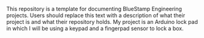 This repository is a template for documenting BlueStamp Engineering projects. Users should replace this text with a description of what their project is and what their repository holds. 
My project is an Arduino lock pad in which I will be using a keypad and a fingerpad sensor to lock a box.
